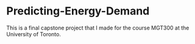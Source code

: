 # Predicting-Energy-Demand
This is a final capstone project that I made for the course MGT300 at the University of Toronto. 
